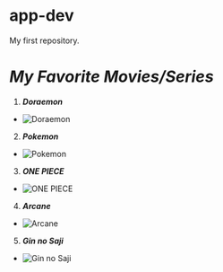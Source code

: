 # app-dev
My first repository.
#	***My Favorite Movies/Series***
1. ***Doraemon***
- ![Doraemon](https://user-images.githubusercontent.com/119821985/205524848-d836f5e5-4789-48c1-8766-78e1c8b61397.jpg)
2. ***Pokemon***
- ![Pokemon](https://user-images.githubusercontent.com/119821985/205524925-b5e2da5c-2350-4d79-9a3b-921e046515cb.jpg)
3. ***ONE PIECE***
- ![ONE PIECE](https://user-images.githubusercontent.com/119821985/205524966-28db2ff2-9252-480d-b346-d4d4a6c75a58.jpg)
4. ***Arcane***
- ![Arcane](https://user-images.githubusercontent.com/119821985/205524994-c50e3abc-69a6-435e-b2bd-219a1900b395.jpg)
5. ***Gin no Saji***
- ![Gin no Saji](https://user-images.githubusercontent.com/119821985/205525900-17a58d77-9131-4b7e-a91d-25a1f81a6e75.jpg)
